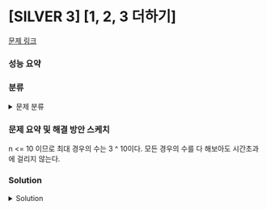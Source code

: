 # [SILVER 3] [1, 2, 3 더하기]

[문제 링크](https://www.acmicpc.net/problem/9095) 

### 성능 요약

### 분류

<details><summary>문제 분류</summary> 

[브루트포스]

</details>

### 문제 요약 및 해결 방안 스케치

n <= 10 이므로 최대 경우의 수는 3 ^ 10이다. 모든 경우의 수를 다 해보아도 시간초과에 걸리지 않는다. 

### Solution

<details><summary>Solution</summary> 

[Source Code]

</details>
